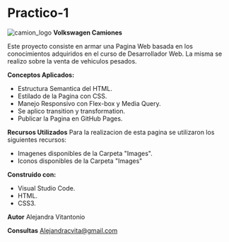 # Practico-1
![camion_logo](Images/auto-show-designify)
**Volkswagen Camiones**

Este proyecto consiste en armar una Pagina Web basada en los conocimientos adquiridos en el curso de Desarrollador Web. La misma se realizo sobre la venta de vehiculos pesados.

**Conceptos Aplicados:**
- Estructura Semantica del HTML.
- Estilado de la Pagina con CSS.
- Manejo Responsivo con Flex-box y Media Query.
- Se aplico transition y transformation.
- Publicar la Pagina en GitHub Pages.

**Recursos Utilizados**
Para la realizacion de esta pagina se utilizaron los siguientes recursos:
- Imagenes disponibles de la Carpeta "Images".
- Iconos disponibles de la Carpeta "Images"

**Construido con:**
- Visual Studio Code.
- HTML.
- CSS3.

**Autor**
Alejandra Vitantonio

**Consultas**
Alejandracvita@gmail.com
